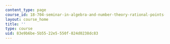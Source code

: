 ```yaml
---
content_type: page
course_id: 18-704-seminar-in-algebra-and-number-theory-rational-points-on-elliptic-curves-fall-2004
layout: course_home
title: ''
type: course
uid: 83e9b6be-5b55-22e5-550f-824d0238dc83
---
```

